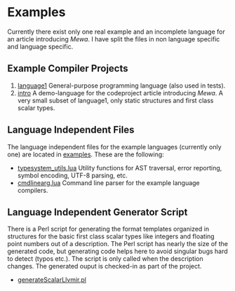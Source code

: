 # Examples
Currently there exist only one real example and an incomplete language for an article introducing _Mewa_. I have split the files in non language specific and language specific.
 
## Example Compiler Projects
 1. [language1](example_language1.md) General-purpose programming language (also used in tests).
 2. [intro](example_intro_language.md) A demo-language for the codeproject article introducing _Mewa_. A very small subset of language1, only static structures and first class scalar types.

## Language Independent Files
The language independent files for the example languages (currently only one) are located in [examples](../examples/). These are the following:

 - [typesystem_utils.lua](../examples/typesystem_utils.lua) 	Utility functions for AST traversal, error reporting, symbol encoding, UTF-8 parsing, etc.
 - [cmdlinearg.lua](../examples/cmdlinearg.lua) 		Command line parser for the example language compilers.
 
## Language Independent Generator Script
There is a Perl script for generating the format templates organized in structures for the basic first class scalar types like integers and floating point numbers out of a description. The Perl script has nearly the size of the generated code, but generating code helps here to avoid singular bugs hard to detect (typos etc.). The script is only called when the description changes. The generated ouput is checked-in as part of the project.

 - [generateScalarLlvmir.pl](../examples/gen/generateScalarLlvmir.pl)

 

 
